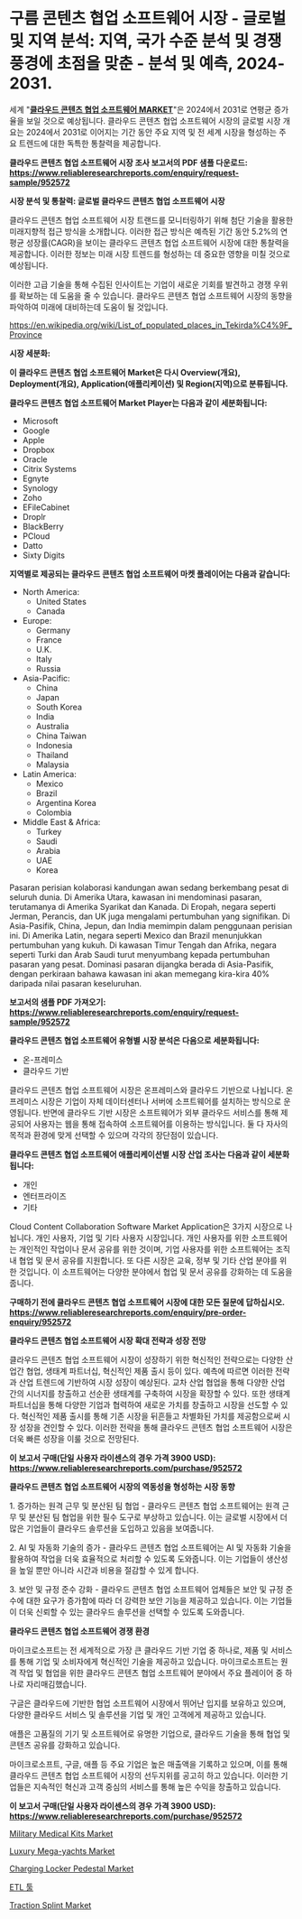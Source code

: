 <p><h1>구름 콘텐츠 협업 소프트웨어 시장 - 글로벌 및 지역 분석: 지역, 국가 수준 분석 및 경쟁 풍경에 초점을 맞춘 - 분석 및 예측, 2024-2031.</h1></p><p>세계 "<strong><a href="https://www.reliableresearchreports.com/cloud-content-collaboration-software-r952572">클라우드 콘텐츠 협업 소프트웨어 MARKET</a></strong>"은 2024에서 2031로 연평균 증가율을 보일 것으로 예상됩니다. 클라우드 콘텐츠 협업 소프트웨어 시장의 글로벌 시장 개요는 2024에서 2031로 이어지는 기간 동안 주요 지역 및 전 세계 시장을 형성하는 주요 트렌드에 대한 독특한 통찰력을 제공합니다.</p>
<p><strong>클라우드 콘텐츠 협업 소프트웨어 시장 조사 보고서의 PDF 샘플 다운로드: <a href="https://www.reliableresearchreports.com/enquiry/request-sample/952572">https://www.reliableresearchreports.com/enquiry/request-sample/952572</a></strong></p>
<p><strong>시장 분석 및 통찰력: 글로벌 클라우드 콘텐츠 협업 소프트웨어 시장</strong></p>
<p><p>클라우드 콘텐츠 협업 소프트웨어 시장 트랜드를 모니터링하기 위해 첨단 기술을 활용한 미래지향적 접근 방식을 소개합니다. 이러한 접근 방식은 예측된 기간 동안 5.2%의 연평균 성장률(CAGR)을 보이는 클라우드 콘텐츠 협업 소프트웨어 시장에 대한 통찰력을 제공합니다. 이러한 정보는 미래 시장 트렌드를 형성하는 데 중요한 영향을 미칠 것으로 예상됩니다. </p><p>이러한 고급 기술을 통해 수집된 인사이트는 기업이 새로운 기회를 발견하고 경쟁 우위를 확보하는 데 도움을 줄 수 있습니다. 클라우드 콘텐츠 협업 소프트웨어 시장의 동향을 파악하여 미래에 대비하는데 도움이 될 것입니다.</p></p>
<p><a href="%7CAUTHORITHY_DOMAIN_URL%7C">https://en.wikipedia.org/wiki/List_of_populated_places_in_Tekirda%C4%9F_Province</a></p>
<p><strong>시장 세분화:</strong></p>
<p><strong>이 클라우드 콘텐츠 협업 소프트웨어 Market은 다시 Overview(개요), Deployment(개요), Application(애플리케이션) 및 Region(지역)으로 분류됩니다.</strong></p>
<p><strong>클라우드 콘텐츠 협업 소프트웨어 Market Player는 다음과 같이 세분화됩니다:</strong></p>
<p><ul><li>Microsoft</li><li>Google</li><li>Apple</li><li>Dropbox</li><li>Oracle</li><li>Citrix Systems</li><li>Egnyte</li><li>Synology</li><li>Zoho</li><li>EFileCabinet</li><li>Droplr</li><li>BlackBerry</li><li>PCloud</li><li>Datto</li><li>Sixty Digits</li></ul></p>
<p><strong>지역별로 제공되는 클라우드 콘텐츠 협업 소프트웨어 마켓 플레이어는 다음과 같습니다:</strong></p>
<p><ul>
    <li>
        North America:
        <ul>
            <li>United States</li>
            <li>Canada</li>
        </ul>
    </li>
    <li>
        Europe:
        <ul>
            <li>Germany</li>
            <li>France</li>
            <li>U.K.</li>
            <li>Italy</li>
            <li>Russia</li>
        </ul>
    </li>
    <li>
        Asia-Pacific:
        <ul>
            <li>China</li>
            <li>Japan</li>
            <li>South Korea</li>
            <li>India</li>
            <li>Australia</li>
            <li>China Taiwan</li>
            <li>Indonesia</li>
            <li>Thailand</li>
            <li>Malaysia</li>
        </ul>
    </li>
    <li>
        Latin America:
        <ul>
            <li>Mexico</li>
            <li>Brazil</li>
            <li>Argentina Korea</li>
            <li>Colombia</li>
        </ul>
    </li>
    <li>
        Middle East & Africa:
        <ul>
            <li>Turkey</li>
            <li>Saudi</li>
            <li>Arabia</li>
            <li>UAE</li>
            <li>Korea</li>
        </ul>
    </li>
    </ul></p>
<p><p>Pasaran perisian kolaborasi kandungan awan sedang berkembang pesat di seluruh dunia. Di Amerika Utara, kawasan ini mendominasi pasaran, terutamanya di Amerika Syarikat dan Kanada. Di Eropah, negara seperti Jerman, Perancis, dan UK juga mengalami pertumbuhan yang signifikan. Di Asia-Pasifik, China, Jepun, dan India memimpin dalam penggunaan perisian ini. Di Amerika Latin, negara seperti Mexico dan Brazil menunjukkan pertumbuhan yang kukuh. Di kawasan Timur Tengah dan Afrika, negara seperti Turki dan Arab Saudi turut menyumbang kepada pertumbuhan pasaran yang pesat. Dominasi pasaran dijangka berada di Asia-Pasifik, dengan perkiraan bahawa kawasan ini akan memegang kira-kira 40% daripada nilai pasaran keseluruhan.</p></p>
<p><strong>보고서의 샘플 PDF 가져오기: <a href="https://www.reliableresearchreports.com/enquiry/request-sample/952572">https://www.reliableresearchreports.com/enquiry/request-sample/952572</a></strong></p>
<p><strong>클라우드 콘텐츠 협업 소프트웨어 유형별 시장 분석은 다음으로 세분화됩니다:</strong></p>
<p><ul><li>온-프레미스</li><li>클라우드 기반</li></ul></p>
<p><p>클라우드 콘텐츠 협업 소프트웨어 시장은 온프레미스와 클라우드 기반으로 나뉩니다. 온프레미스 시장은 기업이 자체 데이터센터나 서버에 소프트웨어를 설치하는 방식으로 운영됩니다. 반면에 클라우드 기반 시장은 소프트웨어가 외부 클라우드 서비스를 통해 제공되어 사용자는 웹을 통해 접속하여 소프트웨어를 이용하는 방식입니다. 둘 다 자사의 목적과 환경에 맞게 선택할 수 있으며 각각의 장단점이 있습니다.</p></p>
<p><strong>클라우드 콘텐츠 협업 소프트웨어 애플리케이션별 시장 산업 조사는 다음과 같이 세분화됩니다:</strong></p>
<p><ul><li>개인</li><li>엔터프라이즈</li><li>기타</li></ul></p>
<p><p>Cloud Content Collaboration Software Market Application은 3가지 시장으로 나뉩니다. 개인 사용자, 기업 및 기타 사용자 시장입니다. 개인 사용자를 위한 소프트웨어는 개인적인 작업이나 문서 공유를 위한 것이며, 기업 사용자를 위한 소프트웨어는 조직 내 협업 및 문서 공유를 지원합니다. 또 다른 시장은 교육, 정부 및 기타 산업 분야를 위한 것입니다. 이 소프트웨어는 다양한 분야에서 협업 및 문서 공유를 강화하는 데 도움을 줍니다.</p></p>
<p><strong>구매하기 전에 클라우드 콘텐츠 협업 소프트웨어 시장에 대한 모든 질문에 답하십시오. <a href="https://www.reliableresearchreports.com/enquiry/pre-order-enquiry/952572">https://www.reliableresearchreports.com/enquiry/pre-order-enquiry/952572</a></strong></p>
<p><strong>클라우드 콘텐츠 협업 소프트웨어 시장 확대 전략과 성장 전망</strong></p>
<p><p>클라우드 콘텐츠 협업 소프트웨어 시장이 성장하기 위한 혁신적인 전략으로는 다양한 산업간 협업, 생태계 파트너십, 혁신적인 제품 출시 등이 있다. 예측에 따르면 이러한 전략과 산업 트렌드에 기반하여 시장 성장이 예상된다. 교차 산업 협업을 통해 다양한 산업 간의 시너지를 창출하고 선순환 생태계를 구축하여 시장을 확장할 수 있다. 또한 생태계 파트너십을 통해 다양한 기업과 협력하여 새로운 가치를 창출하고 시장을 선도할 수 있다. 혁신적인 제품 출시를 통해 기존 시장을 뒤흔들고 차별화된 가치를 제공함으로써 시장 성장을 견인할 수 있다. 이러한 전략을 통해 클라우드 콘텐츠 협업 소프트웨어 시장은 더욱 빠른 성장을 이룰 것으로 전망된다.</p></p>
<p><strong>이 보고서 구매(단일 사용자 라이센스의 경우 가격 3900 USD): <a href="https://www.reliableresearchreports.com/purchase/952572">https://www.reliableresearchreports.com/purchase/952572</a></strong></p>
<p><strong>클라우드 콘텐츠 협업 소프트웨어 시장의 역동성을 형성하는 시장 동향</strong></p>
<p><p>1. 증가하는 원격 근무 및 분산된 팀 협업 - 클라우드 콘텐츠 협업 소프트웨어는 원격 근무 및 분산된 팀 협업을 위한 필수 도구로 부상하고 있습니다. 이는 글로벌 시장에서 더 많은 기업들이 클라우드 솔루션을 도입하고 있음을 보여줍니다.</p><p>  </p><p>2. AI 및 자동화 기술의 증가 - 클라우드 콘텐츠 협업 소프트웨어는 AI 및 자동화 기술을 활용하여 작업을 더욱 효율적으로 처리할 수 있도록 도와줍니다. 이는 기업들이 생산성을 높일 뿐만 아니라 시간과 비용을 절감할 수 있게 합니다.</p><p>3. 보안 및 규정 준수 강화 - 클라우드 콘텐츠 협업 소프트웨어 업체들은 보안 및 규정 준수에 대한 요구가 증가함에 따라 더 강력한 보안 기능을 제공하고 있습니다. 이는 기업들이 더욱 신뢰할 수 있는 클라우드 솔루션을 선택할 수 있도록 도와줍니다.</p></p>
<p><strong>클라우드 콘텐츠 협업 소프트웨어 경쟁 환경</strong></p>
<p><p>마이크로소프트는 전 세계적으로 가장 큰 클라우드 기반 기업 중 하나로, 제품 및 서비스를 통해 기업 및 소비자에게 혁신적인 기술을 제공하고 있습니다. 마이크로소프트는 원격 작업 및 협업을 위한 클라우드 콘텐츠 협업 소프트웨어 분야에서 주요 플레이어 중 하나로 자리매김했습니다.</p><p>구글은 클라우드에 기반한 협업 소프트웨어 시장에서 뛰어난 입지를 보유하고 있으며, 다양한 클라우드 서비스 및 솔루션을 기업 및 개인 고객에게 제공하고 있습니다.</p><p>애플은 고품질의 기기 및 소프트웨어로 유명한 기업으로, 클라우드 기술을 통해 협업 및 콘텐츠 공유를 강화하고 있습니다.</p><p>마이크로소프트, 구글, 애플 등 주요 기업은 높은 매출액을 기록하고 있으며, 이를 통해 클라우드 콘텐츠 협업 소프트웨어 시장의 선두지위를 공고히 하고 있습니다. 이러한 기업들은 지속적인 혁신과 고객 중심의 서비스를 통해 높은 수익을 창출하고 있습니다.</p></p>
<p><strong>이 보고서 구매(단일 사용자 라이센스의 경우 가격 3900 USD): <a href="https://www.reliableresearchreports.com/purchase/952572">https://www.reliableresearchreports.com/purchase/952572</a></strong></p>
<p><p><a href="https://issuu.com/reportprime-2/docs/military-medical-kits-market-size-2030.pptx">Military Medical Kits Market</a></p><p><a href="https://github.com/RichRobinson5/Market-Research-Report-List-6/blob/main/luxury-mega-yachts-market.md">Luxury Mega-yachts Market</a></p><p><a href="https://github.com/gdfhhhj/Market-Research-Report-List-6/blob/main/charging-locker-pedestal-market.md">Charging Locker Pedestal Market</a></p><p><a href="https://github.com/sougarounis/Market-Research-Report-List-5/blob/main/170178271976.md">ETL 툴</a></p><p><a href="https://issuu.com/reportprime-2/docs/traction-splint-market-size-2030.pptx">Traction Splint Market</a></p></p>
